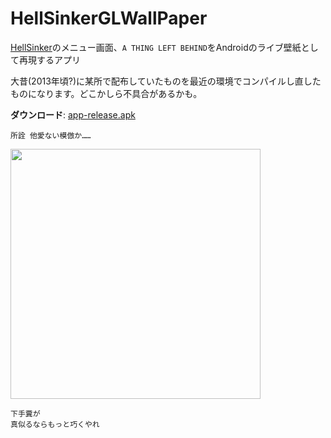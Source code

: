 # HellSinkerGLWallPaper

[HellSinker](https://store.steampowered.com/app/1067720/Hellsinker/)のメニュー画面、`A THING LEFT BEHIND`をAndroidのライブ壁紙として再現するアプリ

大昔(2013年頃?)に某所で配布していたものを最近の環境でコンパイルし直したものになります。どこかしら不具合があるかも。

**ダウンロード**: [app-release.apk](https://github.com/106-/HellSinkerWallPaper/releases/download/v0.0.2/app-release.apk)

```
所詮 他愛ない模倣か……
```

<img src="https://github.com/user-attachments/assets/a2536000-f7a7-4d73-8546-3a39020799c2" width="400">

```
下手糞が
真似るならもっと巧くやれ
```
